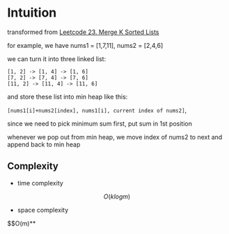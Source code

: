 # Intuition

transformed from [Leetcode 23. Merge K Sorted Lists](../../Linked%20List/23.%20Merge%20k%20Sorted%20Lists/)

for example, we have nums1 = [1,7,11], nums2 = [2,4,6]

we can turn it into three linked list:

```
[1, 2] -> [1, 4] -> [1, 6]
[7, 2] -> [7, 4] -> [7, 6]
[11, 2] -> [11, 4] -> [11, 6]
```

and store these list into min heap like this:

`[nums1[i]+nums2[index], nums1[i], current index of nums2]`,

since we need to pick minimum sum first, put sum in 1st position

whenever we pop out from min heap, we move index of nums2 to next and append back to min heap

## Complexity

- time complexity

$$O(klogm)$$

- space complexity

$$O(m)**